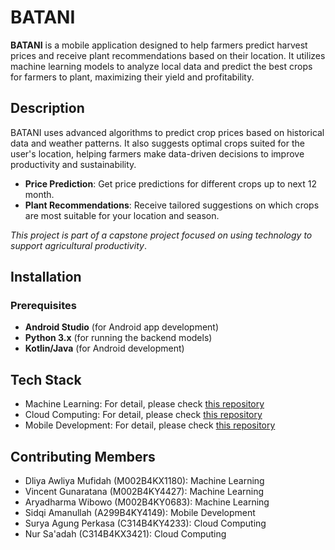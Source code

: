 # BATANI
**BATANI** is a mobile application designed to help farmers predict harvest prices and receive plant recommendations based on their location. It utilizes machine learning models to analyze local data and predict the best crops for farmers to plant, maximizing their yield and profitability.

## Description
BATANI uses advanced algorithms to predict crop prices based on historical data and weather patterns. It also suggests optimal crops suited for the user's location, helping farmers make data-driven decisions to improve productivity and sustainability.

- **Price Prediction**: Get price predictions for different crops up to next 12 month.
- **Plant Recommendations**: Receive tailored suggestions on which crops are most suitable for your location and season.

*This project is part of a capstone project focused on using technology to support agricultural productivity*.

## Installation

### Prerequisites
- **Android Studio** (for Android app development)
- **Python 3.x** (for running the backend models)
- **Kotlin/Java** (for Android development)

## Tech Stack
- Machine Learning: For detail, please check [this repository](https://github.com/batani2024/Machine-Learning)
- Cloud Computing: For detail, please check [this repository](https://github.com/batani2024/CC)
- Mobile Development: For detail, please check [this repository](https://github.com/batani2024/MD)

## Contributing Members
- Dliya Awliya Mufidah (M002B4KX1180): Machine Learning
- Vincent Gunaratana (M002B4KY4427): Machine Learning
- Aryadharma Wibowo (M002B4KY0683): Machine Learning
- Sidqi Amanullah (A299B4KY4149): Mobile Development
- Surya Agung Perkasa (C314B4KY4233): Cloud Computing
- Nur Sa'adah (C314B4KX3421): Cloud Computing  
